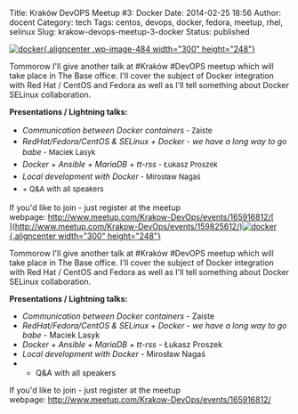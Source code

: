 Title: Kraków DevOPS Meetup #3: Docker
Date: 2014-02-25 18:56
Author: docent
Category: tech
Tags: centos, devops, docker, fedora, meetup, rhel, selinux
Slug: krakow-devops-meetup-3-docker
Status: published

<!--:en-->

[![docker](http://maciek.lasyk.info/sysop/wp-content/uploads/2014/02/docker-300x248.png){.aligncenter
.wp-image-484 width="300"
height="248"}](http://maciek.lasyk.info/sysop/wp-content/uploads/2014/02/docker.png)

Tommorow I'll give another talk at \#Kraków \#DevOPS meetup which will
take place in The Base office. I'll cover the subject of Docker
integration with Red Hat / CentOS and Fedora as well as I'll tell
something about Docker SELinux collaboration.

**Presentations / Lightning talks:**

-   *Communication between Docker containers*<span
    style="line-height: 22px; font-size: 13px;"> - Zaiste </span>
-   *RedHat/Fedora/CentOS & SELinux + Docker - we have a long way to go
    babe*<span style="line-height: 22px; font-size: 13px;"> - Maciek
    Lasyk </span>
-   *Docker + Ansible + MariaDB + tt-rss*<span
    style="line-height: 22px; font-size: 13px;"> - Łukasz Proszek</span>
-   *Local development with Docker*<span
    style="line-height: 22px; font-size: 13px;"> - Mirosław Nagaś</span>
-   <span style="line-height: 22px; font-size: 13px;">+ Q&A with all
    speakers </span>

If you'd like to join - just register at the meetup
webpage: http://www.meetup.com/Krakow-DevOps/events/165916812/[  
](http://www.meetup.com/Krakow-DevOps/events/159825612/)<!--:--><!--:pl-->[![docker](http://maciek.lasyk.info/sysop/wp-content/uploads/2014/02/docker-300x248.png){.aligncenter
width="300"
height="248"}](http://maciek.lasyk.info/sysop/wp-content/uploads/2014/02/docker.png)

Tommorow I'll give another talk at \#Kraków \#DevOPS meetup which will
take place in The Base office. I'll cover the subject of Docker
integration with Red Hat / CentOS and Fedora as well as I'll tell
something about Docker SELinux collaboration.

**Presentations / Lightning talks:**

-   *Communication between Docker containers* - Zaiste
-   *RedHat/Fedora/CentOS & SELinux + Docker - we have a long way to go
    babe* - Maciek Lasyk
-   *Docker + Ansible + MariaDB + tt-rss* - Łukasz Proszek
-   *Local development with Docker* - Mirosław Nagaś
-   + Q&A with all speakers

If you'd like to join - just register at the meetup
webpage: http://www.meetup.com/Krakow-DevOps/events/165916812/<!--:-->
